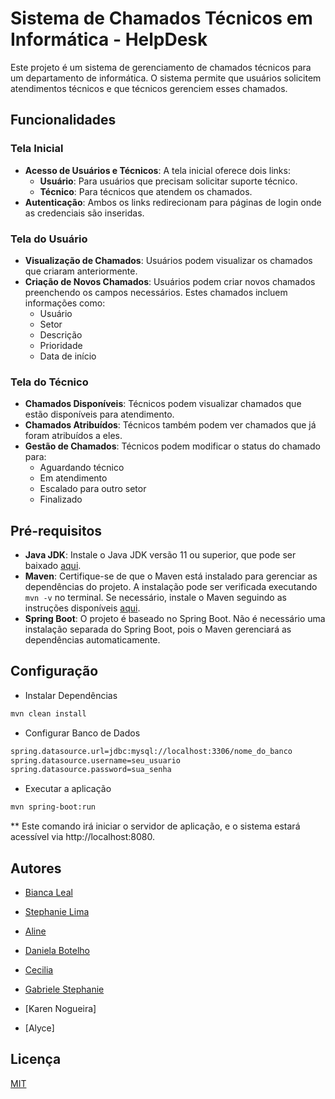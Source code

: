 
#  Sistema de Chamados Técnicos em Informática - HelpDesk

Este projeto é um sistema de gerenciamento de chamados técnicos para um departamento de informática. O sistema permite que usuários solicitem atendimentos técnicos e que técnicos gerenciem esses chamados.




## Funcionalidades

### Tela Inicial
- **Acesso de Usuários e Técnicos**: A tela inicial oferece dois links:
    - **Usuário**: Para usuários que precisam solicitar suporte técnico.
    - **Técnico**: Para técnicos que atendem os chamados.
- **Autenticação**: Ambos os links redirecionam para páginas de login onde as credenciais são inseridas.

### Tela do Usuário
- **Visualização de Chamados**: Usuários podem visualizar os chamados que criaram anteriormente.
- **Criação de Novos Chamados**: Usuários podem criar novos chamados preenchendo os campos necessários. Estes chamados incluem informações como:
    - Usuário
    - Setor
    - Descrição
    - Prioridade
    - Data de início

### Tela do Técnico
- **Chamados Disponíveis**: Técnicos podem visualizar chamados que estão disponíveis para atendimento.
- **Chamados Atribuídos**: Técnicos também podem ver chamados que já foram atribuídos a eles.
- **Gestão de Chamados**: Técnicos podem modificar o status do chamado para:
    - Aguardando técnico
    - Em atendimento
    - Escalado para outro setor
    - Finalizado
## Pré-requisitos
- **Java JDK**: Instale o Java JDK versão 11 ou superior, que pode ser baixado [aqui](https://www.oracle.com/java/technologies/javase-jdk11-downloads.html).
- **Maven**: Certifique-se de que o Maven está instalado para gerenciar as dependências do projeto. A instalação pode ser verificada executando `mvn -v` no terminal. Se necessário, instale o Maven seguindo as instruções disponíveis [aqui](https://maven.apache.org/install.html).
- **Spring Boot**: O projeto é baseado no Spring Boot. Não é necessário uma instalação separada do Spring Boot, pois o Maven gerenciará as dependências automaticamente.
## Configuração

- Instalar Dependências
```bash
mvn clean install
```
- Configurar Banco de Dados
```bash
spring.datasource.url=jdbc:mysql://localhost:3306/nome_do_banco
spring.datasource.username=seu_usuario
spring.datasource.password=sua_senha
```
- Executar a aplicação
```bash
mvn spring-boot:run
```
** Este comando irá iniciar o servidor de aplicação, e o sistema estará acessível via http://localhost:8080.
## Autores

- [Bianca Leal](https://www.linkedin.com/in/bianca-leall/)

- [Stephanie Lima](https://www.linkedin.com/in/stephanie-lima-rocha-07389291/)

- [Aline](https://www.linkedin.com/in/alinealvesdacosta/)

- [Daniela Botelho](https://www.linkedin.com/in/dani-botelho/)

- [Cecilia](https://www.linkedin.com/in/cec%C3%ADlia-galv%C3%A3o/)

- [Gabriele Stephanie](https://www.linkedin.com/in/gabrielle-mestrinho-b162661b9/)

- [Karen Nogueira]

- [Alyce]


## Licença

[MIT](https://choosealicense.com/licenses/mit/)

